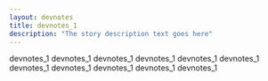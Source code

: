 ```yaml
---
layout: devnotes
title: devnotes_1 
description: "The story description text goes here"
---
```


devnotes_1 devnotes_1 devnotes_1 devnotes_1 devnotes_1 devnotes_1 devnotes_1 devnotes_1 devnotes_1 devnotes_1 devnotes_1 